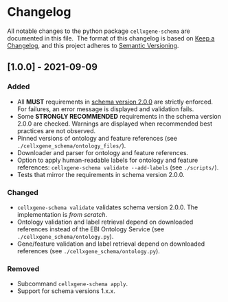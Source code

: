 # Changelog
All notable changes to the python package `cellxgene-schema` are documented in this file.
​
The format of this changelog is based on [Keep a Changelog](https://keepachangelog.com/en/1.0.0/),
and this project adheres to [Semantic Versioning](https://semver.org/spec/v2.0.0.html).
​
​
## [1.0.0] - 2021-09-09

### Added

- All **MUST** requirements in [schema version 2.0.0](https://github.com/chanzuckerberg/single-cell-curation/blob/main/schema/2.0.0/corpora_schema.md) are strictly enforced. For failures, an error message is displayed and validation fails. 
​
- Some **STRONGLY RECOMMENDED** requirements in the schema version 2.0.0 are checked. Warnings are displayed when recommended best practices are not observed.
​
- Pinned versions of ontology and feature references (see `./cellxgene_schema/ontology_files/`).
- Downloader and parser for ontology and feature references.
- Option to apply human-readable labels for ontology and feature references: `cellxgene-schema validate --add-labels` (see `./scripts/`).
- Tests that mirror the requirements in schema version 2.0.0.
​
​
### Changed

- `cellxgene-schema validate` validates schema version 2.0.0. The implementation is *from scratch*. 
- Ontology validation and label retrieval depend on downloaded references instead of the EBI Ontology Service (see `./cellxgene_schema/ontology.py`).
- Gene/feature validation and label retrieval depend on downloaded references (see `./cellxgene_schema/ontology.py`).
​
### Removed

- Subcommand `cellxgene-schema apply`.
- Support for schema versions 1.x.x.